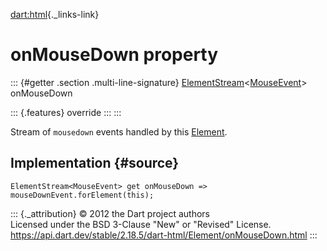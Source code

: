 [dart:html](../../dart-html/dart-html-library){._links-link}

onMouseDown property
====================

::: {#getter .section .multi-line-signature}
[ElementStream](../elementstream-class)\<[MouseEvent](../mouseevent-class)\>
onMouseDown

::: {.features}
override
:::
:::

Stream of `mousedown` events handled by this
[Element](../element-class).

Implementation {#source}
--------------

``` {.language-dart data-language="dart"}
ElementStream<MouseEvent> get onMouseDown => mouseDownEvent.forElement(this);
```

::: {._attribution}
© 2012 the Dart project authors\
Licensed under the BSD 3-Clause \"New\" or \"Revised\" License.\
<https://api.dart.dev/stable/2.18.5/dart-html/Element/onMouseDown.html>
:::
